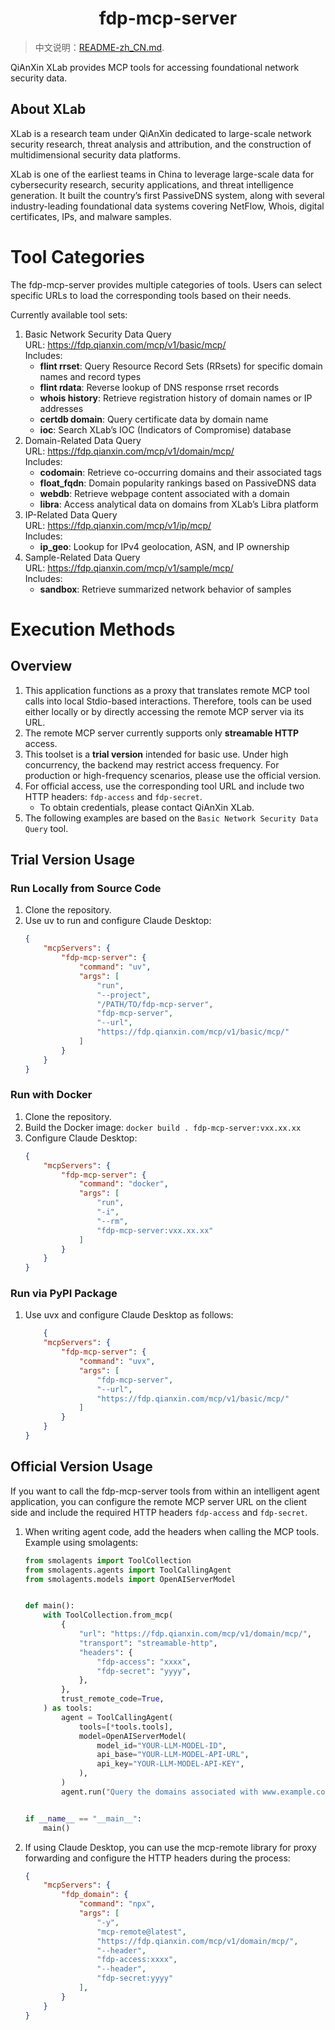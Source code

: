 <h1 align="center">fdp-mcp-server</h1>

> 中文说明：[README-zh_CN.md](README-zh_CN.md).

QiAnXin XLab provides MCP tools for accessing foundational network security data.

## About XLab
XLab is a research team under QiAnXin dedicated to large-scale network security research, threat analysis and attribution, and the construction of multidimensional security data platforms.

XLab is one of the earliest teams in China to leverage large-scale data for cybersecurity research, security applications, and threat intelligence generation. It built the country’s first PassiveDNS system, along with several industry-leading foundational data systems covering NetFlow, Whois, digital certificates, IPs, and malware samples.

# Tool Categories
The fdp-mcp-server provides multiple categories of tools. Users can select specific URLs to load the corresponding tools based on their needs.

Currently available tool sets:
1. Basic Network Security Data Query  
   URL: https://fdp.qianxin.com/mcp/v1/basic/mcp/  
   Includes:
    * **flint rrset**: Query Resource Record Sets (RRsets) for specific domain names and record types
    * **flint rdata**: Reverse lookup of DNS response rrset records
    * **whois history**: Retrieve registration history of domain names or IP addresses
    * **certdb domain**: Query certificate data by domain name
    * **ioc**: Search XLab’s IOC (Indicators of Compromise) database
2. Domain-Related Data Query  
   URL: https://fdp.qianxin.com/mcp/v1/domain/mcp/  
   Includes:
    * **codomain**: Retrieve co-occurring domains and their associated tags
    * **float_fqdn**: Domain popularity rankings based on PassiveDNS data
    * **webdb**: Retrieve webpage content associated with a domain
    * **libra**: Access analytical data on domains from XLab’s Libra platform
3. IP-Related Data Query  
   URL: https://fdp.qianxin.com/mcp/v1/ip/mcp/  
   Includes:
    * **ip_geo**: Lookup for IPv4 geolocation, ASN, and IP ownership
4. Sample-Related Data Query  
   URL: https://fdp.qianxin.com/mcp/v1/sample/mcp/  
   Includes:
    * **sandbox**: Retrieve summarized network behavior of samples

# Execution Methods
## Overview
1. This application functions as a proxy that translates remote MCP tool calls into local Stdio-based interactions. Therefore, tools can be used either locally or by directly accessing the remote MCP server via its URL.
2. The remote MCP server currently supports only **streamable HTTP** access.
3. This toolset is a **trial version** intended for basic use. Under high concurrency, the backend may restrict access frequency. For production or high-frequency scenarios, please use the official version.
4. For official access, use the corresponding tool URL and include two HTTP headers: `fdp-access` and `fdp-secret`.
    * To obtain credentials, please contact QiAnXin XLab.
5. The following examples are based on the ``Basic Network Security Data Query`` tool.

## Trial Version Usage
### Run Locally from Source Code
1. Clone the repository.
2. Use uv to run and configure Claude Desktop:
    ```json
    {
        "mcpServers": {
            "fdp-mcp-server": {
                "command": "uv",
                "args": [
                    "run",
                    "--project",
                    "/PATH/TO/fdp-mcp-server",
                    "fdp-mcp-server",
                    "--url",
                    "https://fdp.qianxin.com/mcp/v1/basic/mcp/"
                ]
            }
        }
    }
    ```

### Run with Docker
1. Clone the repository.
2. Build the Docker image: `docker build . fdp-mcp-server:vxx.xx.xx`
3. Configure Claude Desktop:
    ```json
    {
        "mcpServers": {
            "fdp-mcp-server": {
                "command": "docker",
                "args": [
                    "run",
                    "-i",
                    "--rm",
                    "fdp-mcp-server:vxx.xx.xx"
                ]
            }
        }
    }
    ```

### Run via PyPI Package
1. Use uvx and configure Claude Desktop as follows:
    ```json
        {
        "mcpServers": {
            "fdp-mcp-server": {
                "command": "uvx",
                "args": [
                    "fdp-mcp-server",
                    "--url",
                    "https://fdp.qianxin.com/mcp/v1/basic/mcp/"
                ]
            }
        }
    }
    ```

## Official Version Usage
If you want to call the fdp-mcp-server tools from within an intelligent agent application, you can configure the remote MCP server URL on the client side and include the required HTTP headers `fdp-access` and `fdp-secret`.

1. When writing agent code, add the headers when calling the MCP tools. Example using smolagents:
    ```python
    from smolagents import ToolCollection
    from smolagents.agents import ToolCallingAgent
    from smolagents.models import OpenAIServerModel


    def main():
        with ToolCollection.from_mcp(
            {
                "url": "https://fdp.qianxin.com/mcp/v1/domain/mcp/",
                "transport": "streamable-http",
                "headers": {
                    "fdp-access": "xxxx",
                    "fdp-secret": "yyyy",
                },
            },
            trust_remote_code=True,
        ) as tools:
            agent = ToolCallingAgent(
                tools=[*tools.tools],
                model=OpenAIServerModel(
                    model_id="YOUR-LLM-MODEL-ID",
                    api_base="YOUR-LLM-MODEL-API-URL",
                    api_key="YOUR-LLM-MODEL-API-KEY",
                ),
            )
            agent.run("Query the domains associated with www.example.com and assess its likely business purpose based on the associated data.")


    if __name__ == "__main__":
        main()
    ```
2. If using Claude Desktop, you can use the mcp-remote library for proxy forwarding and configure the HTTP headers during the process:
    ```json
    {
        "mcpServers": {
            "fdp_domain": {
                "command": "npx",
                "args": [
                    "-y",
                    "mcp-remote@latest",
                    "https://fdp.qianxin.com/mcp/v1/domain/mcp/",
                    "--header",
                    "fdp-access:xxxx",
                    "--header",
                    "fdp-secret:yyyy"
                ],
            }
        }
    }
    ```